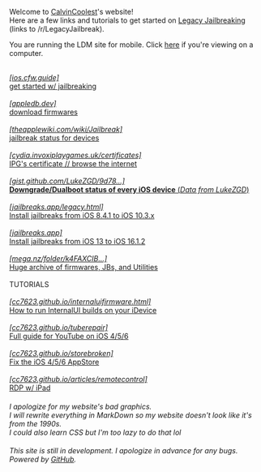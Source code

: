 <!DOCTYPE html>

<html>
<head>

<title>cc7623 | LDM</title>
<link rel="icon" type="image/x-icon" href="/favicon.ico">
<link rel="stylesheet" href="styles.css">

</head>
<body>

<meta http-equiv='cache-control' content='no-cache'> 
<meta http-equiv='expires' content='0'> 
<meta http-equiv='pragma' content='no-cache'>

<div id="text" width="90%">
    
<p>Welcome to <a href="https://www.youtube.com/@calvincoolest" target="_blank">CalvinCoolest</a>'s website!
<br>
Here are a few links and tutorials to get started on <a href="https://www.reddit.com/r/LegacyJailbreak/" target="_blank">Legacy Jailbreaking</a> (links to /r/LegacyJailbreak).
</p>
<p>You are running the LDM site for mobile. Click <a href="https://cc7623.github.io/pc" target="_blank">here</a> if you're viewing on a computer.<br><br>


<a href="https://ios.cfw.guide/get-started" target="_blank"><i>[ios.cfw.guide]</i><br>get started w/ jailbreaking</a>
<br>
<br>
<a href="https://appledb.dev/" target="_blank"><i>[appledb.dev]</i><br>download firmwares</a>
<br>
<br>
<a href="https://theapplewiki.com/wiki/Jailbreak#:~:text=with%20limited%20functionality-,Jailbreak%20Tools,-edit"><i>[theapplewiki.com/wiki/Jailbreak]</i><br>jailbreak status for devices</a>
<br>
<br>
<a href="https://cydia.invoxiplaygames.uk/certificates"><i>[cydia.invoxiplaygames.uk/certificates]</i><br>IPG's certificate // browse the internet</a>
<br>
<br>
<a href="https://gist.github.com/LukeZGD/9d781f1b03a69fa46869384a9407a41a" target="_blank"><i>[gist.github.com/LukeZGD/9d78...]</i><br><b>Downgrade/Dualboot status of every iOS device</b> (<i>Data from LukeZGD</i>)</a>
<br>
<br>
<a href="https://jailbreaks.app/legacy.html" target="_blank"><i>[jailbreaks.app/legacy.html]</i><br>Install jailbreaks from iOS 8.4.1 to iOS 10.3.x</a>
<br>
<br>
<a href="https://jailbreaks.app" target="_blank"><i>[jailbreaks.app]</i><br>Install jailbreaks from iOS 13 to iOS 16.1.2</a>
<br>
<br>
<a href="https://mega.nz/folder/k4FAXCIB#Fk7pxs6ikYzL3YBvAGX5ig" target="_blank"><i>[mega.nz/folder/k4FAXCIB...]</i><br>Huge archive of firmwares, JBs, and Utilities</a>
<br>
<br>
TUTORIALS
<br>
<br>
<a href="https://cc7623.github.io/internaluifirmware.html"><i>[cc7623.github.io/internaluifirmware.html]</i><br>How to run InternalUI builds on your iDevice</a>
<br>
<br>
<a href="https://cc7623.github.io/tuberepair"><i>[cc7623.github.io/tuberepair]</i><br>Full guide for YouTube on iOS 4/5/6</a>
<br>
<br>
<a href="https://cc7623.github.io/storebroken"><i>[cc7623.github.io/storebroken]</i><br>Fix the iOS 4/5/6 AppStore</a>
<br>
<br>
<a href="https://cc7623.github.io/articles/remotecontrol"><i>[cc7623.github.io/articles/remotecontrol]</i><br>RDP w/ iPad</a>

<h4><i><span style="font-weight:normal">I apologize for my website's bad graphics.<br>
I will rewrite everything in MarkDown so my website doesn't look like it's from the 1990s.<br>
I could also learn CSS but I'm too lazy to do that lol</span></i></h4>

<h4><i><span style="font-weight:normal">This site is still in development. I apologize in advance for any bugs.<br>Powered by <a href="https://github.com/cc7623/cc7623.github.io" target="_blank">GitHub</a>.</span></i></h4>

</div>

</body>
</html>
